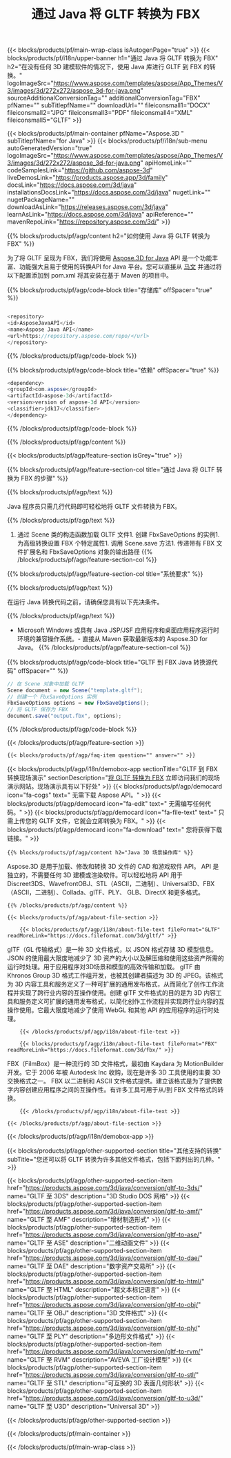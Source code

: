 ﻿---
title: 通过 Java 将 GLTF 转换为 FBX 
weight: 1420
url: /zh/java/conversion/gltf-to-fbx/ 
description: GLTF 格式到 FBX 文件的示例 Java 转换代码。使用此示例代码在任何基于 Web 或桌面 Java 的应用程序中将 GLTF 转换为 FBX。
---
{{< blocks/products/pf/main-wrap-class isAutogenPage="true" >}}
{{< blocks/products/pf/i18n/upper-banner h1="通过 Java 将 GLTF 转换为 FBX" h2="在没有任何 3D 建模软件的情况下，使用 Java 库进行 GLTF 到 FBX 的转换。" logoImageSrc="https://www.aspose.com/templates/aspose/App_Themes/V3/images/3d/272x272/aspose_3d-for-java.png" sourceAdditionalConversionTag="" additionalConversionTag="FBX" pfName="" subTitlepfName="" downloadUrl="" fileiconsmall1="DOCX" fileiconsmall2="JPG" fileiconsmall3="PDF" fileiconsmall4="XML" fileiconsmall5="GLTF" >}}

{{< blocks/products/pf/main-container pfName="Aspose.3D " subTitlepfName="for Java" >}}
{{< blocks/products/pf/i18n/sub-menu autoGeneratedVersion="true" logoImageSrc="https://www.aspose.com/templates/aspose/App_Themes/V3/images/3d/272x272/aspose_3d-for-java.png" apiHomeLink="" codeSamplesLink="https://github.com/aspose-3d" liveDemosLink="https://products.aspose.app/3d/family" docsLink="https://docs.aspose.com/3d/java" installationsDocsLink="https://docs.aspose.com/3d/java" nugetLink="" nugetPackageName="" downloadAsLink="https://releases.aspose.com/3d/java" learnAsLink="https://docs.aspose.com/3d/java" apiReference="" mavenRepoLink="https://repository.aspose.com/3d/" >}}

{{% blocks/products/pf/agp/content h2="如何使用 Java 将 GLTF 转换为 FBX" %}}

 为了将 GLTF 呈现为 FBX，我们将使用
 [Aspose.3D for Java](https://products.aspose.com/3d/java) 
 API 是一个功能丰富、功能强大且易于使用的转换API for Java 平台。您可以直接从
 [马文](https://repository.aspose.com/3d/) 
 并通过将以下配置添加到 pom.xml 将其安装在基于 Maven 的项目中。

{{% blocks/products/pf/agp/code-block title="存储库" offSpacer="true" %}}

```cs

<repository>
<id>AsposeJavaAPI</id>
<name>Aspose Java API</name>
<url>https://repository.aspose.com/repo/</url>
</repository>


```

{{% /blocks/products/pf/agp/code-block %}}

{{% blocks/products/pf/agp/code-block title="依赖" offSpacer="true" %}}

```cs
<dependency>
<groupId>com.aspose</groupId>
<artifactId>aspose-3d</artifactId>
<version>version of aspose-3d API</version>
<classifier>jdk17</classifier>
</dependency>


```

{{% /blocks/products/pf/agp/code-block %}}

{{% /blocks/products/pf/agp/content %}}

{{< blocks/products/pf/agp/feature-section isGrey="true" >}}

{{% blocks/products/pf/agp/feature-section-col title="通过 Java 将 GLTF 转换为 FBX 的步骤" %}}

{{% blocks/products/pf/agp/text %}}

 Java 程序员只需几行代码即可轻松地将 GLTF 文件转换为 FBX。

{{% /blocks/products/pf/agp/text %}}

1. 通过 Scene 类的构造函数加载 GLTF 文件1. 创建 FbxSaveOptions 的实例1. 为高级转换设置 FBX 个特定属性1. 调用 Scene.save 方法1. 传递带有 FBX 文件扩展名和 FbxSaveOptions 对象的输出路径
{{% /blocks/products/pf/agp/feature-section-col %}}

{{% blocks/products/pf/agp/feature-section-col title="系统要求" %}}

{{% blocks/products/pf/agp/text %}}

 在运行 Java 转换代码之前，请确保您具有以下先决条件。

{{% /blocks/products/pf/agp/text %}}

- Microsoft Windows 或具有 Java JSP/JSF 应用程序和桌面应用程序运行时环境的兼容操作系统。- 直接从 Maven 获取最新版本的 Aspose.3D for Java。
{{% /blocks/products/pf/agp/feature-section-col %}}

{{% blocks/products/pf/agp/code-block title="GLTF 到 FBX Java 转换源代码" offSpacer="" %}}

```cs
// 在 Scene 对象中加载 GLTF 
Scene document = new Scene("template.gltf");
// 创建一个 FbxSaveOptions 实例 
FbxSaveOptions options = new FbxSaveOptions();
// 将 GLTF 保存为 FBX 
document.save("output.fbx", options);   


```

{{% /blocks/products/pf/agp/code-block %}}

{{< /blocks/products/pf/agp/feature-section >}}

    {{< blocks/products/pf/agp/faq-item question="" answer="" >}}
 

<!-- aboutfile Starts -->

{{< blocks/products/pf/agp/i18n/demobox-app sectionTitle="GLTF 到 FBX 转换现场演示" sectionDescription="[将 GLTF 转换为 FBX](https://products.aspose.app/3d/conversion/gltf-to-fbx) 立即访问我们的现场演示网站。现场演示具有以下好处" >}}
        {{< blocks/products/pf/agp/democard icon="fa-cogs" text=" 无需下载 Aspose API。" >}}
        {{< blocks/products/pf/agp/democard icon="fa-edit" text=" 无需编写任何代码。" >}}
        {{< blocks/products/pf/agp/democard icon="fa-file-text" text=" 只需上传您的 GLTF 文件，它就会立即转换为 FBX。" >}}
        {{< blocks/products/pf/agp/democard icon="fa-download" text=" 您将获得下载链接。" >}}

    {{% blocks/products/pf/agp/content h2="Java 3D 场景操作库" %}}

 Aspose.3D 是用于加载、修改和转换 3D 文件的 CAD 和游戏软件 API。 API 是独立的，不需要任何 3D 建模或渲染软件。可以轻松地将 API 用于 Discreet3DS、WavefrontOBJ、STL（ASCII，二进制）、Universal3D、FBX（ASCII，二进制）、Collada、glTF、PLY、 GLB、DirectX 和更多格式。 



    {{% /blocks/products/pf/agp/content %}}

    {{< blocks/products/pf/agp/about-file-section >}}

        {{< blocks/products/pf/agp/i18n/about-file-text fileFormat="GLTF" readMoreLink="https://docs.fileformat.com/3d/gltf/" >}}

glTF（GL 传输格式）是一种 3D 文件格式，以 JSON 格式存储 3D 模型信息。 JSON 的使用最大限度地减少了 3D 资产的大小以及解压缩和使用这些资产所需的运行时处理。用于应用程序对3D场景和模型的高效传输和加载。 glTF 由 Khronos Group 3D 格式工作组开发，也被其创建者描述为 3D 的 JPEG。该格式为 3D 内容工具和服务定义了一种可扩展的通用发布格式，从而简化了创作工作流程并实现了跨行业内容的互操作使用。创建 glTF 文件格式的目的是为 3D 内容工具和服务定义可扩展的通用发布格式，以简化创作工作流程并实现跨行业内容的互操作使用。它最大限度地减少了使用 WebGL 和其他 API 的应用程序的运行时处理。


        {{< /blocks/products/pf/agp/i18n/about-file-text >}}

        {{< blocks/products/pf/agp/i18n/about-file-text fileFormat="FBX" readMoreLink="https://docs.fileformat.com/3d/fbx/" >}}

FBX（FilmBox）是一种流行的 3D 文件格式，最初由 Kaydara 为 MotionBuilder 开发。它于 2006 年被 Autodesk Inc 收购，现在是许多 3D 工具使用的主要 3D 交换格式之一。 FBX 以二进制和 ASCII 文件格式提供。建立该格式是为了提供数字内容创建应用程序之间的互操作性。有许多工具可用于从/到 FBX 文件格式的转换。


        {{< /blocks/products/pf/agp/i18n/about-file-text >}}

    {{< /blocks/products/pf/agp/about-file-section >}}

{{< /blocks/products/pf/agp/i18n/demobox-app >}}

<!-- aboutfile Ends -->

{{< blocks/products/pf/agp/other-supported-section title="其他支持的转换" subTitle="您还可以将 GLTF 转换为许多其他文件格式，包括下面列出的几种。" >}}

{{< blocks/products/pf/agp/other-supported-section-item href="https://products.aspose.com/3d/java/conversion/gltf-to-3ds/" name="GLTF 至 3DS" description="3D Studio DOS 网格" >}}
{{< blocks/products/pf/agp/other-supported-section-item href="https://products.aspose.com/3d/java/conversion/gltf-to-amf/" name="GLTF 至 AMF" description="增材制造形式" >}}
{{< blocks/products/pf/agp/other-supported-section-item href="https://products.aspose.com/3d/java/conversion/gltf-to-ase/" name="GLTF 至 ASE" description="二维动画文件" >}}
{{< blocks/products/pf/agp/other-supported-section-item href="https://products.aspose.com/3d/java/conversion/gltf-to-dae/" name="GLTF 至 DAE" description="数字资产交易所" >}}
{{< blocks/products/pf/agp/other-supported-section-item href="https://products.aspose.com/3d/java/conversion/gltf-to-html/" name="GLTF 至 HTML" description="超文本标记语言" >}}
{{< blocks/products/pf/agp/other-supported-section-item href="https://products.aspose.com/3d/java/conversion/gltf-to-obj/" name="GLTF 至 OBJ" description="3D 文件格式" >}}
{{< blocks/products/pf/agp/other-supported-section-item href="https://products.aspose.com/3d/java/conversion/gltf-to-ply/" name="GLTF 至 PLY" description="多边形文件格式" >}}
{{< blocks/products/pf/agp/other-supported-section-item href="https://products.aspose.com/3d/java/conversion/gltf-to-rvm/" name="GLTF 至 RVM" description="AVEVA 工厂设计模型" >}}
{{< blocks/products/pf/agp/other-supported-section-item href="https://products.aspose.com/3d/java/conversion/gltf-to-stl/" name="GLTF 至 STL" description="可互换的 3D 表面几何形状" >}}
{{< blocks/products/pf/agp/other-supported-section-item href="https://products.aspose.com/3d/java/conversion/gltf-to-u3d/" name="GLTF 至 U3D" description="Universal 3D" >}}

{{< /blocks/products/pf/agp/other-supported-section >}}

{{< /blocks/products/pf/main-container >}}
    
{{< /blocks/products/pf/main-wrap-class >}}